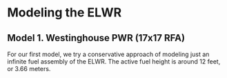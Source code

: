 # Modeling the ELWR

## Model 1. Westinghouse PWR (17x17 RFA)

For our first model, we try a conservative approach of modeling just an infinite fuel assembly of the ELWR. The active fuel height is around 12 feet, or 3.66 meters.